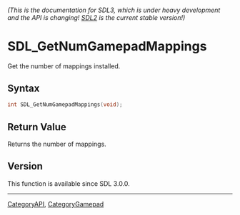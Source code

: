 ###### (This is the documentation for SDL3, which is under heavy development and the API is changing! [SDL2](https://wiki.libsdl.org/SDL2/) is the current stable version!)
# SDL_GetNumGamepadMappings

Get the number of mappings installed.

## Syntax

```c
int SDL_GetNumGamepadMappings(void);

```

## Return Value

Returns the number of mappings.

## Version

This function is available since SDL 3.0.0.

----
[CategoryAPI](CategoryAPI), [CategoryGamepad](CategoryGamepad)


